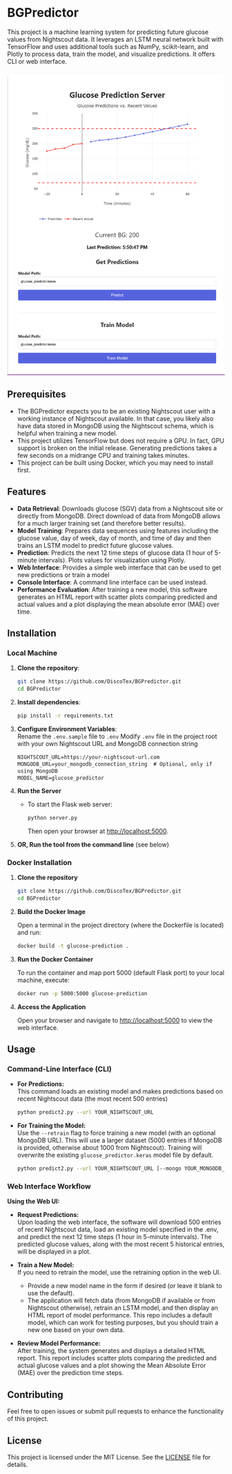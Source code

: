 # BGPredictor

This project is a machine learning system for predicting future glucose values from Nightscout data. It leverages an LSTM neural network built with TensorFlow and uses additional tools such as NumPy, scikit-learn, and Plotly to process data, train the model, and visualize predictions. It offers CLI or web interface.

![Web Interface Screenshot](images/screenshot.png)

## Prerequisites
- The BGPredictor expects you to be an existing Nightscout user with a working instance of Nightscout available. In that case, you likely also have data stored in MongoDB using the Nightscout schema, which is helpful when training a new model.
- This project utilizes TensorFlow but does not require a GPU. In fact, GPU support is broken on the initial release. Generating predictions takes a few seconds on a midrange CPU and training takes minutes.
- This project can be built using Docker, which you may need to install first.

## Features

- **Data Retrieval**: Downloads glucose (SGV) data from a Nightscout site or directly from MongoDB. Direct download of data from MongoDB allows for a much larger training set (and therefore better results).
- **Model Training**: Prepares data sequences using features including the glucose value, day of week, day of month, and time of day and then trains an LSTM model to predict future glucose values.
- **Prediction**: Predicts the next 12 time steps of glucose data (1 hour of 5-minute intervals). Plots values for visualization using Plotly.
- **Web Interface**: Provides a simple web interface that can be used to get new predictions or train a model
- **Console Interface**: A command line interface can be used instead.
- **Performance Evaluation**: After training a new model, this software generates an HTML report with scatter plots comparing predicted and actual values and a plot displaying the mean absolute error (MAE) over time.

## Installation

### Local Machine

1. **Clone the repository**:

   ```bash
   git clone https://github.com/DiscoTex/BGPredictor.git
   cd BGPredictor
   ```

2. **Install dependencies**:

   ```bash
   pip install -r requirements.txt
   ```

3. **Configure Environment Variables**:  
   Rename the `.env.sample` file to `.env`
   Modify `.env` file in the project root with your own Nightscout URL and MongoDB connection string

   ```
   NIGHTSCOUT_URL=https://your-nightscout-url.com
   MONGODB_URL=your_mongodb_connection_string  # Optional, only if using MongoDB
   MODEL_NAME=glucose_predictor
   ```

4. **Run the Server**
   - To start the Flask web server:

     ```bash
     python server.py
     ```

     Then open your browser at [http://localhost:5000](http://localhost:5000).

5. **OR, Run the tool from the command line**
   (see below)



### Docker Installation

1. **Clone the repository**

   ```bash
   git clone https://github.com/DiscoTex/BGPredictor.git
   cd BGPredictor
   ```

2. **Build the Docker Image**

   Open a terminal in the project directory (where the Dockerfile is located) and run:

   ```bash
   docker build -t glucose-prediction .
   ```

3. **Run the Docker Container**

   To run the container and map port 5000 (default Flask port) to your local machine, execute:

   ```bash
   docker run -p 5000:5000 glucose-prediction
   ```

4. **Access the Application**

   Open your browser and navigate to [http://localhost:5000](http://localhost:5000) to view the web interface.

## Usage

### Command-Line Interface (CLI)

- **For Predictions:**  
  This command loads an existing model and makes predictions based on recent Nightscout data (the most recent 500 entries)
  
  ```bash
  python predict2.py --url YOUR_NIGHTSCOUT_URL
  ```

- **For Training the Model:**  
  Use the `--retrain` flag to force training a new model (with an optional MongoDB URL). This will use a larger dataset (5000 entries if MongoDB is provided, otherwise about 1000 from Nightscout). Training will overwrite the existing `glucose_predictor.keras` model file by default.
  
  ```bash
  python predict2.py --url YOUR_NIGHTSCOUT_URL [--mongo YOUR_MONGODB_URL] --retrain
  ```

### Web Interface Workflow

**Using the Web UI:**  
     
- **Request Predictions:**  
     Upon loading the web interface, the software will download 500 entries of recent Nightscout data, load an existing model specified in the .env, and predict the next 12 time steps (1 hour in 5-minute intervals). The predicted glucose values, along with the most recent 5 historical entries, will be displayed in a plot.
     
- **Train a New Model:**  
     If you need to retrain the model, use the retraining option in the web UI.  
     - Provide a new model name in the form if desired (or leave it blank to use the default).  
     - The application will fetch data (from MongoDB if available or from Nightscout otherwise), retrain an LSTM model, and then display an HTML report of model performance. This repo includes a default model, which can work for testing purposes, but you should train a new one based on your own data.
     
- **Review Model Performance:**  
   After training, the system generates and displays a detailed HTML report. This report includes scatter plots comparing the predicted and actual glucose values and a plot showing the Mean Absolute Error (MAE) over the prediction time steps.

## Contributing

Feel free to open issues or submit pull requests to enhance the functionality of this project.

## License

This project is licensed under the MIT License. See the [LICENSE](license.txt) file for details.